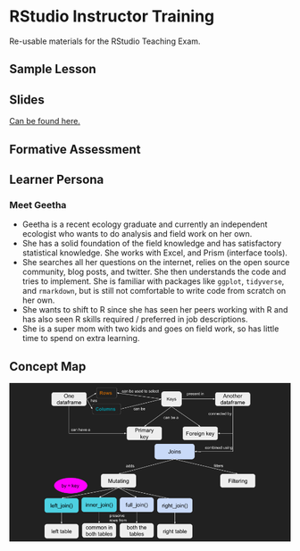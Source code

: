 # RStudio Instructor Training

Re-usable materials for the RStudio Teaching Exam.

## Sample Lesson

## Slides

[Can be found here.](https://docs.google.com/presentation/d/1jCAd8P1eM95nmtVICUGFEzP08NQb5mSBAow2R15tSxQ/edit#slide=id.g1147414b3bf_0_352)

## Formative Assessment

## Learner Persona

### Meet Geetha

-   Geetha is a recent ecology graduate and currently an independent ecologist who wants to do analysis and field work on her own.
-   She has a solid foundation of the field knowledge and has satisfactory statistical knowledge. She works with Excel, and Prism (interface tools).
-   She searches all her questions on the internet, relies on the open source community, blog posts, and twitter. She then understands the code and tries to implement. She is familiar with packages like `ggplot`, `tidyverse`, and `rmarkdown`, but is still not comfortable to write code from scratch on her own.
-   She wants to shift to R since she has seen her peers working with R and has also seen R skills required / preferred in job descriptions.
-   She is a super mom with two kids and goes on field work, so has little time to spend on extra learning.

## Concept Map

![](images/RStudio%202022,%20Teaching%20Exam%20-%20Mutating%20Joins.png)
